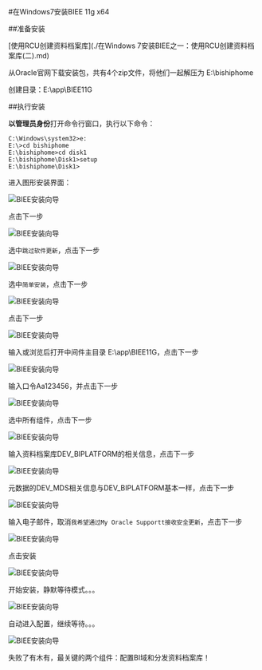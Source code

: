 #在Windows7安装BIEE 11g x64

##准备安装

[使用RCU创建资料档案库](./在Windows 7安装BIEE之一：使用RCU创建资料档案库(二).md)

从Oracle官网下载安装包，共有4个zip文件，将他们一起解压为 E:\bishiphome

创建目录：E:\app\BIEE11G

##执行安装

**以管理员身份**打开命令行窗口，执行以下命令：

```
C:\Windows\system32>e:
E:\>cd bishiphome
E:\bishiphome>cd disk1
E:\bishiphome\Disk1>setup
E:\bishiphome\Disk1>
```

进入图形安装界面：

![BIEE安装向导](../../../public/imgs/biee/step_1_of_14_01.jpg)

点击下一步

![BIEE安装向导](../../../public/imgs/biee/step_2_of_14_01.jpg)

选中`跳过软件更新`，点击下一步

![BIEE安装向导](../../../public/imgs/biee/step_3_of_14_01.jpg)

选中`简单安装`，点击下一步

![BIEE安装向导](../../../public/imgs/biee/step_4_of_14_01.jpg)

点击下一步

![BIEE安装向导](../../../public/imgs/biee/step_5_of_14_01.jpg)

输入或浏览后打开中间件主目录 E:\app\BIEE11G，点击下一步

![BIEE安装向导](../../../public/imgs/biee/step_6_of_14_01.jpg)

输入口令Aa123456，并点击下一步

![BIEE安装向导](../../../public/imgs/biee/step_7_of_14_01.jpg)

选中所有组件，点击下一步

![BIEE安装向导](../../../public/imgs/biee/step_8_of_14_01.jpg)

输入资料档案库DEV_BIPLATFORM的相关信息，点击下一步

![BIEE安装向导](../../../public/imgs/biee/step_9_of_14_01.jpg)

元数据的DEV_MDS相关信息与DEV_BIPLATFORM基本一样，点击下一步

![BIEE安装向导](../../../public/imgs/biee/step_10_of_14_01.jpg)

输入电子邮件，取消`我希望通过My Oracle Supportt接收安全更新`，点击下一步

![BIEE安装向导](../../../public/imgs/biee/step_11_of_14_01.jpg)

点击安装

![BIEE安装向导](../../../public/imgs/biee/step_12_of_14_01.jpg)

开始安装，静默等待模式。。。

![BIEE安装向导](../../../public/imgs/biee/step_13_of_13_01.jpg)

自动进入配置，继续等待。。。

![BIEE安装向导](../../../public/imgs/biee/step_13_of_13_02.jpg)

失败了有木有，最关键的两个组件：配置BI域和分发资料档案库！


















